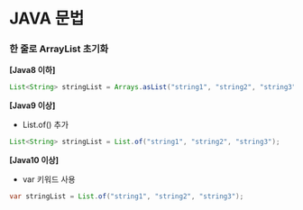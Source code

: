 # JAVA 문법

### 한 줄로 ArrayList 초기화
**[Java8 이하]**
```java
List<String> stringList = Arrays.asList("string1", "string2", "string3");
```
**[Java9 이상]**
- List.of() 추가
```java
List<String> stringList = List.of("string1", "string2", "string3");
```

**[Java10 이상]**
- var 키워드 사용
```java
var stringList = List.of("string1", "string2", "string3");
```

